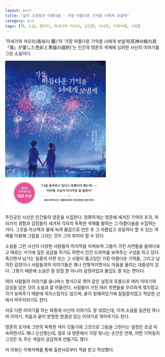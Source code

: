 ```yaml
---
layout: post
title: "삶의 소중함과 아름다움 - 가장 아름다운 기억을 너에게 보낼게"
category: 도서
tags: [책, 소설, 판타지, 하세가와 카오리, 김진환, 서사원, 이북카페, 서평]
---
```


'하세가와 카오리(長谷川 馨)'의
'가장 아름다운 기억을 너에게 보낼게(死神の絵の具 「僕」が愛した色彩と黒猫の選択)'는
인간의 영혼의 색채에 심취한 사신의 이야기를 그린 소설이다.

![표지](/images/shinigami-no-e-no-gu-boku-ga-aishita-shikisai-to-kuroneko-no-sentaku-book-h480.jpg)

주인공인 사신은 인간들의 영혼을 수집한다.
정확하게는 영혼에 새겨진 기억의 조각,
여러가지 경험과 감정들이 새겨져 각자의 독특한 색채를 발하는
그 아름다움을 수집하는 거다.
그것을 아교액과 물에 녹여 물감으로 만든 후
그 아름답고 유일하다 할 수 있는 색채를 이용해 그림을 그리는 것이 그의 취미라 할 수 있다.

소설을 그런 사신이 다양한 사람들의 마지막을 지켜보며
그들이 가진 사연들을 들여다보고
때로는 거기에 깊은 공감을 하기도 하면서
인간 드라마를 보여주는 구성을 하고 있다.
죽으면서 남기는 일종의 미련 또는 그 사람이 품고있던 가장 아름다운 기억들,
그리고 남겨진 감정이나 사람들과의 이야기들은
꽤나 전형적이면서도 마음을 울리는 대중성이 있다.
그렇기 때문에 소설은 잘 읽힐 뿐 아니라 감정이입과 몰입도 잘 되는 편이다.

여러 사람들의 이야기를 옴니버스 형식으로 엮어
같은 설정과 흐름으로 여러 이야기와 감성을 담은 것이 소설과 잘 어울린다.
사람들이 가진 여러 측면들을 무리하게 엮지않고 각기 보여주기 때문에 억지스럽지도 않으며,
끝이 정해져있기에 질질끌지않고 적당한 선에서 마무리되기도 한다.

서로 다른 이야기를 하는 와중에 사신의 이야기도 잘 섞었는데,
이게 소설을 일관된 하나의 이야기, 처음과 끝이 분명한 완결성 있는 이야기로 엮어주기도 한다.

영혼의 조각에 그만의 독특한 색이 깃들기에 그것으로 그림을 그린다는 설정은
조금 익숙하면서도 꽤나 신선했는데,
절로 내 영혼에서 가장 빛나는 순간은 언제, 어떤 기억일지
그것은 또 무슨 색일지 궁금하게 만들기도 했다.



<div class="im im-info">
이 리뷰는 이북카페를 통해 출판사로부터 책을 받고 작성했다.
</div>

